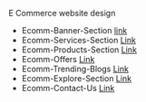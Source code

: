 E Commerce website design

- Ecomm-Banner-Section [link]()
- Ecomm-Services-Section [Link]()
- Ecomm-Products-Section [Link]()
- Ecomm-Offers [Link]()
- Ecomm-Trending-Blogs [Link]()
- Ecomm-Explore-Section [Link]()
- Ecomm-Contact-Us [Link]()